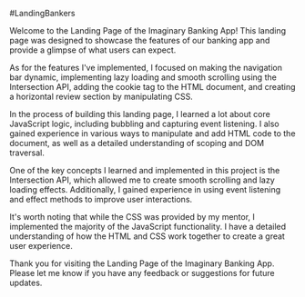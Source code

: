 #LandingBankers

Welcome to the Landing Page of the Imaginary Banking App! This landing page was designed to showcase the features of our banking app and provide a glimpse of what users can expect.

As for the features I've implemented, I focused on making the navigation bar dynamic, implementing lazy loading and smooth scrolling using the Intersection API, adding the cookie tag to the HTML document, and creating a horizontal review section by manipulating CSS.

In the process of building this landing page, I learned a lot about core JavaScript logic, including bubbling and capturing event listening. I also gained experience in various ways to manipulate and add HTML code to the document, as well as a detailed understanding of scoping and DOM traversal.

One of the key concepts I learned and implemented in this project is the Intersection API, which allowed me to create smooth scrolling and lazy loading effects. Additionally, I gained experience in using event listening and effect methods to improve user interactions.

It's worth noting that while the CSS was provided by my mentor, I implemented the majority of the JavaScript functionality. I have a detailed understanding of how the HTML and CSS work together to create a great user experience.

Thank you for visiting the Landing Page of the Imaginary Banking App. Please let me know if you have any feedback or suggestions for future updates.



